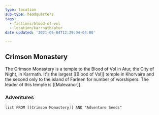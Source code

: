 ```yaml
---
type: location
sub-type: headquarters
tags:
  - factions/blood-of-vol
  - location/karrnath/atur
date updated: '2021-05-04T12:29:04-04:00'

---
```


## Crimson Monastery

The Crimson Monastery is a temple to the Blood of Vol in Atur, the City of Night, in Karrnath. It's the largest [[Blood of Vol]] temple in Khorvaire and the second only to the island of Farlnen for number of worshipers. The leader of this temple is [[Malevanor]].

### Adventures

```dataview
list FROM [[Crimson Monastery]] AND "Adventure Seeds"
```
